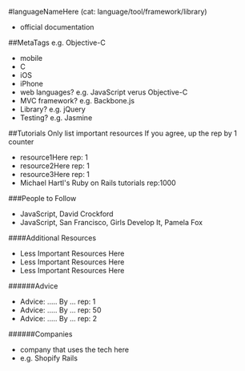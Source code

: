 #languageNameHere (cat: language/tool/framework/library)
- official documentation

##MetaTags e.g. Objective-C
- mobile
- C
- iOS
- iPhone
- web languages? e.g. JavaScript verus Objective-C
- MVC framework? e.g. Backbone.js
- Library? e.g. jQuery
- Testing? e.g. Jasmine

##Tutorials
Only list important resources
If you agree, up the rep by 1 counter
- resource1Here rep: 1
- resource2Here rep: 1
- resource3Here rep: 1
- Michael Hartl's Ruby on Rails tutorials rep:1000

###People to Follow
- JavaScript, David Crockford
- JavaScript, San Francisco, Girls Develop It, Pamela Fox


####Additional Resources
- Less Important Resources Here
- Less Important Resources Here
- Less Important Resources Here

######Advice
- Advice: ..... By ... rep: 1
- Advice: ..... By ... rep: 50
- Advice: ..... By ... rep: 2

######Companies
- company that uses the tech here
- e.g. Shopify Rails